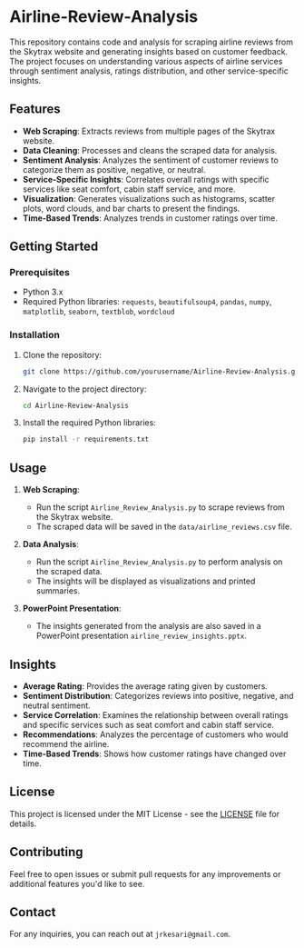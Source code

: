 # Airline-Review-Analysis
This repository contains code and analysis for scraping airline reviews from the Skytrax website and generating insights based on customer feedback. The project focuses on understanding various aspects of airline services through sentiment analysis, ratings distribution, and other service-specific insights.

## Features
- **Web Scraping**: Extracts reviews from multiple pages of the Skytrax website.
- **Data Cleaning**: Processes and cleans the scraped data for analysis.
- **Sentiment Analysis**: Analyzes the sentiment of customer reviews to categorize them as positive, negative, or neutral.
- **Service-Specific Insights**: Correlates overall ratings with specific services like seat comfort, cabin staff service, and more.
- **Visualization**: Generates visualizations such as histograms, scatter plots, word clouds, and bar charts to present the findings.
- **Time-Based Trends**: Analyzes trends in customer ratings over time.

## Getting Started

### Prerequisites
- Python 3.x
- Required Python libraries: `requests`, `beautifulsoup4`, `pandas`, `numpy`, `matplotlib`, `seaborn`, `textblob`, `wordcloud`

### Installation
1. Clone the repository:
    ```bash
    git clone https://github.com/yourusername/Airline-Review-Analysis.git
    ```
2. Navigate to the project directory:
    ```bash
    cd Airline-Review-Analysis
    ```
3. Install the required Python libraries:
    ```bash
    pip install -r requirements.txt
    ```

## Usage

1. **Web Scraping**:
   - Run the script `Airline_Review_Analysis.py` to scrape reviews from the Skytrax website.
   - The scraped data will be saved in the `data/airline_reviews.csv` file.

2. **Data Analysis**:
   - Run the script `Airline_Review_Analysis.py` to perform analysis on the scraped data.
   - The insights will be displayed as visualizations and printed summaries.

3. **PowerPoint Presentation**:
   - The insights generated from the analysis are also saved in a PowerPoint presentation `airline_review_insights.pptx`.

## Insights
- **Average Rating**: Provides the average rating given by customers.
- **Sentiment Distribution**: Categorizes reviews into positive, negative, and neutral sentiment.
- **Service Correlation**: Examines the relationship between overall ratings and specific services such as seat comfort and cabin staff service.
- **Recommendations**: Analyzes the percentage of customers who would recommend the airline.
- **Time-Based Trends**: Shows how customer ratings have changed over time.

## License
This project is licensed under the MIT License - see the [LICENSE](LICENSE) file for details.

## Contributing
Feel free to open issues or submit pull requests for any improvements or additional features you'd like to see.

## Contact
For any inquiries, you can reach out at `jrkesari@gmail.com`.
